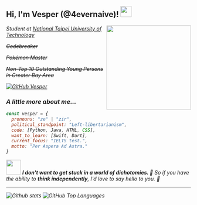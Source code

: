 <h2> Hi, I'm Vesper (@4evernaive)! <img src="http://pa1.narvii.com/6234/4a6bce39b258c87b9462f7d23a34cff5669c624e_00.gif" width="30"></h2>
<img align='right' src="https://i.gifer.com/origin/fd/fdbd58bafe57630d9f65f1b57f48e46a_w200.gif" width="230">
<p><em>Student at <a href="https://www.ntut.edu.tw/">National Taipei University of Technology</a></p>
<p><em><s>Codebreaker</s></p>
<p><em><s>Pokémon Master</s></p>
<p><em><s>Non-Top 10 Outstanding Young Persons in Greater Bay Area</s></p>

[![GitHub Vesper](https://img.shields.io/github/followers/4evernaive?label=follow&style=social)](https://github.com/4evernaive)


### A little more about me...  

```javascript
const vesper = {
  pronouns: "ze" | "zir",
  political_standpoint: "Left-libertarianism",
  code: [Python, Java, HTML, CSS],
  want_to_learn: [Swift, Dart],
  current_focus: "IELTS test.",
  motto: "Per Aspera Ad Astra."
}
```

<img src="http://cdn.lowgif.com/full/70e39585bb0f392f-realistic-pokeball-physics-pokemon-go-on-scratch.gif" width="40"> <em><b>I don't want to get stuck in a world of dichotomies.  :shit:</b> So if you have the ability to <b>think independently</b>, I'd love to say hello to you. :blue_heart:</em>

---

![Github stats](https://github-readme-stats.vercel.app/api?username=4evernaive&show_icons=true&theme=nord&hide_title=true&bg_color=161c23&icon_color=6e93b5)
![GitHub Top Languages](https://github-readme-stats.vercel.app/api/top-langs/?username=4evernaive&theme=nord&layout=compact&bg_color=161c23&icon_color=6e93b5)
